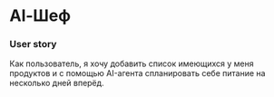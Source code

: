 # Al-Шеф

### User story

Как пользователь, я хочу добавить список имеющихся у меня продуктов и с помощью AI-агента спланировать себе питание на несколько дней вперёд.